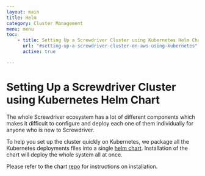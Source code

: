 ```yaml
---
layout: main
title: Helm
category: Cluster Management
menu: menu
toc:
    - title: Setting Up a Screwdriver Cluster using Kubernetes Helm Chart
      url: "#setting-up-a-screwdriver-cluster-on-aws-using-kubernetes"
      active: true

---
```

# Setting Up a Screwdriver Cluster using Kubernetes Helm Chart
The whole Screwdriver ecosystem has a lot of different components which makes it difficult to configure and deploy each one of them individually for anyone who is new to Screwdriver.

To help you set up the cluster quickly on Kubernetes, we package all the Kubernetes deployments files into a single [helm chart](https://github.com/screwdriver-cd/screwdriver-chart). Installation of the chart will deploy the whole system all at once.

Please refer to the chart [repo](https://github.com/screwdriver-cd/screwdriver-chart) for instructions on installation.

